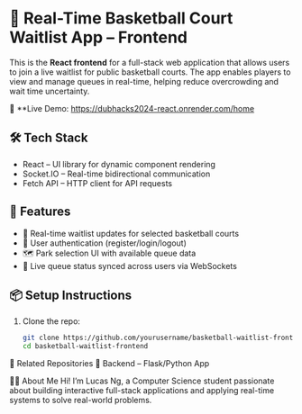 # 🏀 Real-Time Basketball Court Waitlist App – Frontend

This is the **React frontend** for a full-stack web application that allows users to join a live waitlist for public basketball courts. The app enables players to view and manage queues in real-time, helping reduce overcrowding and wait time uncertainty.

🚀 **Live Demo: https://dubhacks2024-react.onrender.com/home

## 🛠️ Tech Stack

- React – UI library for dynamic component rendering
- Socket.IO – Real-time bidirectional communication
- Fetch API – HTTP client for API requests

## 🧩 Features

- 🏀 Real-time waitlist updates for selected basketball courts
- 👤 User authentication (register/login/logout)
- 🗺️ Park selection UI with available queue data
- 🔔 Live queue status synced across users via WebSockets

## 📦 Setup Instructions

1. Clone the repo:

   ```bash
   git clone https://github.com/yourusername/basketball-waitlist-frontend.git
   cd basketball-waitlist-frontend
   
🔗 Related Repositories
🔧 Backend – Flask/Python App


🙋‍♂️ About Me
Hi! I’m Lucas Ng, a Computer Science student passionate about building interactive full-stack applications and applying real-time systems to solve real-world problems.

